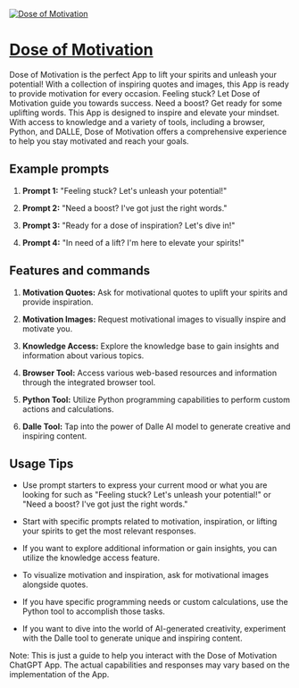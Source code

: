 [![Dose of Motivation](https://files.oaiusercontent.com/file-nrNjEdDQ1tYzv3sMIlSGLsBY?se=2123-10-17T00%3A24%3A13Z&sp=r&sv=2021-08-06&sr=b&rscc=max-age%3D31536000%2C%20immutable&rscd=attachment%3B%20filename%3D9fce5fda-b118-4ce2-9a50-074d7635b026.png&sig=jEJgvwPVHkd2JkPQTm40upIs8THO7GBTt8haAZQlx6A%3D)](https://chat.openai.com/g/g-rgICXiB7W-dose-of-motivation)

# [Dose of Motivation](https://chat.openai.com/g/g-rgICXiB7W-dose-of-motivation)

Dose of Motivation is the perfect App to lift your spirits and unleash your potential! With a collection of inspiring quotes and images, this App is ready to provide motivation for every occasion. Feeling stuck? Let Dose of Motivation guide you towards success. Need a boost? Get ready for some uplifting words. This App is designed to inspire and elevate your mindset. With access to knowledge and a variety of tools, including a browser, Python, and DALLE, Dose of Motivation offers a comprehensive experience to help you stay motivated and reach your goals.

## Example prompts

1. **Prompt 1:** "Feeling stuck? Let's unleash your potential!"

2. **Prompt 2:** "Need a boost? I've got just the right words."

3. **Prompt 3:** "Ready for a dose of inspiration? Let's dive in!"

4. **Prompt 4:** "In need of a lift? I'm here to elevate your spirits!"

## Features and commands

1. **Motivation Quotes:** Ask for motivational quotes to uplift your spirits and provide inspiration.

2. **Motivation Images:** Request motivational images to visually inspire and motivate you.

3. **Knowledge Access:** Explore the knowledge base to gain insights and information about various topics.

4. **Browser Tool:** Access various web-based resources and information through the integrated browser tool.

5. **Python Tool:** Utilize Python programming capabilities to perform custom actions and calculations.

6. **Dalle Tool:** Tap into the power of Dalle AI model to generate creative and inspiring content.

## Usage Tips

- Use prompt starters to express your current mood or what you are looking for such as "Feeling stuck? Let's unleash your potential!" or "Need a boost? I've got just the right words."

- Start with specific prompts related to motivation, inspiration, or lifting your spirits to get the most relevant responses.

- If you want to explore additional information or gain insights, you can utilize the knowledge access feature.

- To visualize motivation and inspiration, ask for motivational images alongside quotes.

- If you have specific programming needs or custom calculations, use the Python tool to accomplish those tasks.

- If you want to dive into the world of AI-generated creativity, experiment with the Dalle tool to generate unique and inspiring content.

Note: This is just a guide to help you interact with the Dose of Motivation ChatGPT App. The actual capabilities and responses may vary based on the implementation of the App.